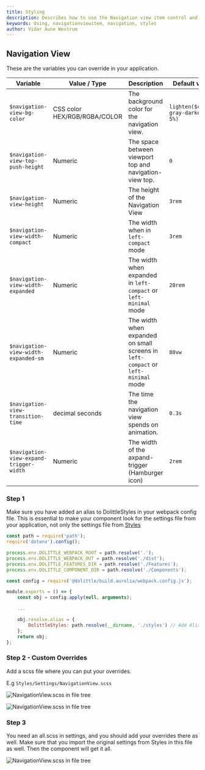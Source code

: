 ```yaml
---
title: Styling
description: Describes how to use the Navigation view item control and how to change the styles
keywords: Using, navigationviewitem, navigation, styles
author: Vidar Aune Westrum
---
```


## Navigation View
These are the variables you can override in your application.

| Variable | Value / Type | Description | Default value|
| ---- | ---- | ---- | ---- |
| `$navigation-view-bg-color` | CSS color HEX/RGB/RGBA/COLOR| The background color for the navigation view. | `lighten($color-gray-darkest, 5%)` |
| `$navigation-view-top-push-height` | Numeric | The space between viewport top and navigation-view top. | `0` |
| `$navigation-view-height` | Numeric | The height of the Navigation View | `3rem` |
| `$navigation-view-width-compact` | Numeric | The width when in `left-compact` mode | `3rem` |
| `$navigation-view-width-expanded` | Numeric | The width when expanded in `left-compact` or `left-minimal` mode | `20rem` |
| `$navigation-view-width-expanded-sm` | Numeric | The width when expanded on small screens in `left-compact` or `left-minimal` mode | `80vw` |
| `$navigation-view-transition-time` | decimal seconds | The time the navigation view spends on animation. | `0.3s` |
| `$navigation-view-expand-trigger-width` | Numeric | The width of the axpand-trigger (Hamburger icon) | `2rem` |

### Step 1
Make sure you have added an alias to DolittleStyles in your webpack config file. This is essential to make your component look for the settings file from your application, not only the settings file from [Styles](http://localhost:1313/interaction/styles/)

```js
const path = require('path');
require('dotenv').config();

process.env.DOLITTLE_WEBPACK_ROOT = path.resolve('.');
process.env.DOLITTLE_WEBPACK_OUT = path.resolve('./dist');
process.env.DOLITTLE_FEATURES_DIR = path.resolve('./Features');
process.env.DOLITTLE_COMPONENT_DIR = path.resolve('./Components');

const config = require('@dolittle/build.aurelia/webpack.config.js');

module.exports = () => {
    const obj = config.apply(null, arguments);

    ...

    obj.resolve.alias = {
        DolittleStyles: path.resolve(__dirname, './styles') // Add Alias to Webconfig
    };
    return obj;
};

```

### Step 2 - Custom Overrides

Add a scss file where you can put your overrides.

E.g `Styles/Settings/NavigationView.scss`

![NavigationView.scss in file tree](/interaction/aurelia/aurelia-components/controls/navigationview/component_override.png)

![NavigationView.scss in file tree](../component_override_2.png)

### Step 3

You need an all.scss in settings, and you should add your overrides there as well. Make sure that you import the original settings from Styles in this file as well. Then the component will get it all.

![NavigationView.scss in file tree](/interaction/aurelia/aurelia-components/controls/navigationview/settings_all.png)

